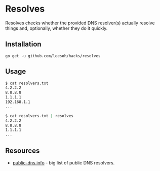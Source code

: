 # Resolves

Resolves checks whether the provided DNS resolver(s) actually resolve things and, optionally, whether they do it quickly.

## Installation

`go get -u github.com/leesoh/hacks/resolves`

## Usage

```sh
$ cat resolvers.txt
4.2.2.2
8.8.8.8
1.1.1.1
192.168.1.1
...

$ cat resolvers.txt | resolves
4.2.2.2
8.8.8.8
1.1.1.1
...
```

## Resources

- [public-dns.info](https://public-dns.info/nameservers.txt) - big list of public DNS resolvers.
